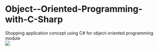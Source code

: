 # Object--Oriented-Programming-with-C-Sharp
Shopping application concept using C# for object-oriented programming module
<br>
<img src=https://raw.githubusercontent.com/steffanperera/Object--Oriented-Programming-with-C-Sharp/main/cover.png>
